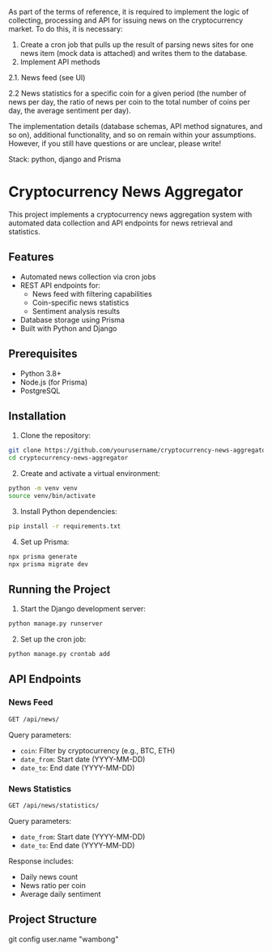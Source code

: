 As part of the terms of reference, it is required to implement the logic of collecting, processing and API for issuing news on the cryptocurrency market. To do this, it is necessary: 

1. Create a cron job that pulls up the result of parsing news sites for one news item (mock data is attached) and writes them to the database.
2. Implement API methods

2.1.  News feed (see UI)

2.2 News statistics for a specific coin for a given period (the number of news per day, the ratio of news per coin to the total number of coins per day, the average sentiment per day). 

The implementation details (database schemas, API method signatures, and so on), additional functionality, and so on remain within your assumptions. However, if you still have questions or are unclear, please write! 

Stack: python, django and Prisma

# Cryptocurrency News Aggregator

This project implements a cryptocurrency news aggregation system with automated data collection and API endpoints for news retrieval and statistics.

## Features

- Automated news collection via cron jobs
- REST API endpoints for:
  - News feed with filtering capabilities
  - Coin-specific news statistics
  - Sentiment analysis results
- Database storage using Prisma
- Built with Python and Django

## Prerequisites

- Python 3.8+
- Node.js (for Prisma)
- PostgreSQL

## Installation

1. Clone the repository:

```bash
git clone https://github.com/yourusername/cryptocurrency-news-aggregator.git
cd cryptocurrency-news-aggregator
```

2. Create and activate a virtual environment:

```bash
python -m venv venv
source venv/bin/activate
```
3. Install Python dependencies:

```bash
pip install -r requirements.txt
```

4. Set up Prisma:

```bash
npx prisma generate
npx prisma migrate dev
```
## Running the Project

1. Start the Django development server:

```bash
python manage.py runserver
```

2. Set up the cron job:

```bash
python manage.py crontab add
```

## API Endpoints

### News Feed

```bash
GET /api/news/
```
Query parameters:
- `coin`: Filter by cryptocurrency (e.g., BTC, ETH)
- `date_from`: Start date (YYYY-MM-DD)
- `date_to`: End date (YYYY-MM-DD)
### News Statistics

```bash
GET /api/news/statistics/
```

Query parameters:
- `date_from`: Start date (YYYY-MM-DD)
- `date_to`: End date (YYYY-MM-DD)

Response includes:
- Daily news count
- News ratio per coin
- Average daily sentiment

## Project Structure

git config user.name "wambong"